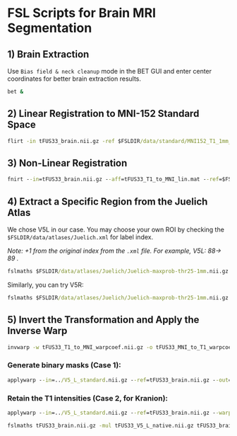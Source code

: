 # FSL Scripts for Brain MRI Segmentation

## 1) Brain Extraction

Use `Bias field & neck cleanup` mode in the BET GUI and enter center coordinates for better brain extraction results.

```cmd
bet &
```

## 2) Linear Registration to MNI-152 Standard Space

```cmd
flirt -in tFUS33_brain.nii.gz -ref $FSLDIR/data/standard/MNI152_T1_1mm_brain.nii.gz -out tFUS33_T1_to_MNI_lin.nii.gz -omat tFUS33_T1_to_MNI_lin.mat
```

## 3) Non-Linear Registration

```cmd
fnirt --in=tFUS33_brain.nii.gz --aff=tFUS33_T1_to_MNI_lin.mat --ref=$FSLDIR/data/standard/MNI152_T1_1mm.nii.gz --refmask=$FSLDIR/data/standard/MNI152_T1_1mm_brain_mask_dil.nii.gz --iout=tFUS33_T1_to_MNI_nonlin.nii.gz --cout=tFUS33_T1_to_MNI_warpcoef.nii.gz
```

## 4) Extract a Specific Region from the Juelich Atlas

We chose V5L in our case. You may choose your own ROI by checking the `$FSLDIR/data/atlases/Juelich.xml` for label index. 

*Note: +1 from the original index from the `.xml` file. For example, V5L: 88$\rightarrow$ 89 .*

```cmd
fslmaths $FSLDIR/data/atlases/Juelich/Juelich-maxprob-thr25-1mm.nii.gz -thr 89 -uthr 89 -bin V5_L_standard.nii.gz
```

Similarly, you can try V5R:

```cmd
fslmaths $FSLDIR/data/atlases/Juelich/Juelich-maxprob-thr25-1mm.nii.gz -thr 90 -uthr 90 -bin V5_R_standard.nii.gz
```

## 5) Invert the Transformation and Apply the Inverse Warp

```cmd
invwarp -w tFUS33_T1_to_MNI_warpcoef.nii.gz -o tFUS33_MNI_to_T1_warpcoef.nii.gz -r tFUS33_brain.nii.gz
```

### Generate binary masks (Case 1):

```cmd
applywarp --in=../V5_L_standard.nii.gz --ref=tFUS33_brain.nii.gz --out=tFUS33_V5_L_native.nii.gz --warp=tFUS33_MNI_to_T1_warpcoef.nii.gz
```

### Retain the T1 intensities (Case 2, for Kranion):

```cmd
applywarp --in=../V5_L_standard.nii.gz --ref=tFUS33_brain.nii.gz --warp=tFUS33_MNI_to_T1_warpcoef.nii.gz --out=tFUS33_V5_L_native.nii.gz --interp=nn

fslmaths tFUS33_brain.nii.gz -mul tFUS33_V5_L_native.nii.gz tFUS33_brain_V5_L_segmented.nii.gz
```
